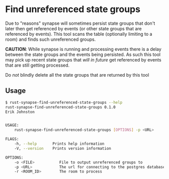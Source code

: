 # Find unreferenced state groups

Due to "reasons" synapse will sometimes persist state groups that don't later
then get referenced by events (or other state groups that are referenced by
events). This tool scans the table (optionally limiting to a room) and finds
such unreferenced groups.

**CAUTION**: While synapse is running and processing events there is a delay
between the state groups and the events being persisted. As such this tool may
pick up recent state groups that *will in future* get referenced by events that
are still getting processed.

Do *not* blindly delete all the state groups that are returned by this tool


## Usage

```bash
$ rust-synapse-find-unreferenced-state-groups --help
rust-synapse-find-unreferenced-state-groups 0.1.0
Erik Johnston


USAGE:
    rust-synapse-find-unreferenced-state-groups [OPTIONS] -p <URL>

FLAGS:
    -h, --help       Prints help information
    -V, --version    Prints version information

OPTIONS:
    -o <FILE>           File to output unreferenced groups to
    -p <URL>            The url for connecting to the postgres database
    -r <ROOM_ID>        The room to process
```
